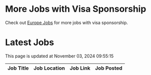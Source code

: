 # More Jobs with Visa Sponsorship

Check out [Europe Jobs](https://github.com/sureshparimi/europejobs#latest-jobs) for more jobs with visa sponsorship.

# Latest Jobs

This page is updated at November 03, 2024 09:55:15

| Job Title | Job Location | Job Link | Job Posted |
| --- | --- | --- | --- |
